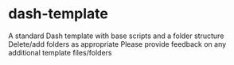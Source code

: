 # dash-template
A standard Dash template with base scripts and a folder structure
Delete/add folders as appropriate
Please provide feedback on any additional template files/folders
